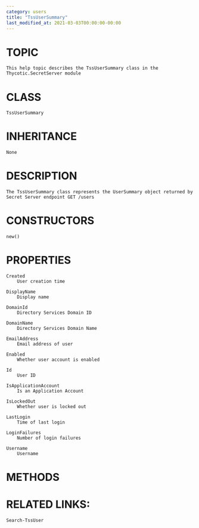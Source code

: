 ```yaml
---
category: users
title: "TssUserSummary"
last_modified_at: 2021-03-03T00:00:00-00:00
---
```


# TOPIC
    This help topic describes the TssUserSummary class in the Thycotic.SecretServer module

# CLASS
    TssUserSummary

# INHERITANCE
    None

# DESCRIPTION
    The TssUserSummary class represents the UserSummary object returned by Secret Server endpoint GET /users

# CONSTRUCTORS
    new()

# PROPERTIES
    Created
        User creation time

    DisplayName
        Display name

    DomainId
        Directory Services Domain ID

    DomainName
        Directory Services Domain Name

    EmailAddress
        Email address of user

    Enabled
        Whether user account is enabled

    Id
        User ID

    IsApplicationAccount
        Is an Application Account

    IsLockedOut
        Whether user is locked out

    LastLogin
        Time of last login

    LoginFailures
        Number of login failures

    Username
        Username

# METHODS

# RELATED LINKS:
    Search-TssUser